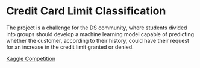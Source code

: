 # Credit Card Limit Classification
The project is a challenge for the DS community, where students divided into groups should develop a machine learning model capable of predicting whether the customer, according to their history, could have their request for an increase in the credit limit granted or denied.

[Kaggle Competition](https://www.kaggle.com/competitions/cdshackdays3)

